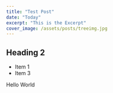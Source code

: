 ```yaml
---
title: "Test Post"
date: "Today"
excerpt: "This is the Excerpt"
cover_image: /assets/posts/treeimg.jpg
---
```


## Heading 2

- Item 1
- Item 3

Hello World
